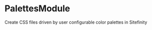 PalettesModule
==============

Create CSS files driven by user configurable color palettes in Sitefinity
